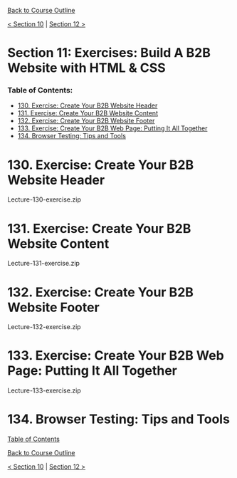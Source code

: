 [Back to Course Outline](../README.md)  

[< Section 10](../notes/notes-section-10.md) | [Section 12 >](../notes/notes-section-12.md)  

# Section 11: Exercises: Build A B2B Website with HTML & CSS  <!-- omit in toc -->

### Table of Contents:  

- [130. Exercise: Create Your B2B Website Header](#130-exercise-create-your-b2b-website-header)
- [131. Exercise: Create Your B2B Website Content](#131-exercise-create-your-b2b-website-content)
- [132. Exercise: Create Your B2B Website Footer](#132-exercise-create-your-b2b-website-footer)
- [133. Exercise: Create Your B2B Web Page: Putting It All Together](#133-exercise-create-your-b2b-web-page-putting-it-all-together)
- [134. Browser Testing: Tips and Tools](#134-browser-testing-tips-and-tools)

# 130. Exercise: Create Your B2B Website Header  
  Lecture-130-exercise.zip

# 131. Exercise: Create Your B2B Website Content  
  Lecture-131-exercise.zip

# 132. Exercise: Create Your B2B Website Footer  
  Lecture-132-exercise.zip

# 133. Exercise: Create Your B2B Web Page: Putting It All Together  
  Lecture-133-exercise.zip

# 134. Browser Testing: Tips and Tools  


[Table of Contents](#Table-of-Contents:)  

[Back to Course Outline](../README.md)  

[< Section 10](../notes/notes-section-10.md) | [Section 12 >](../notes/notes-section-12.md)  
